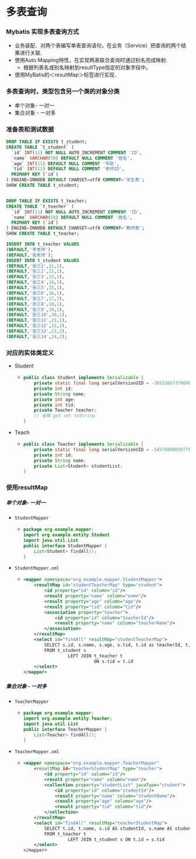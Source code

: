 # 多表查询

### Mybatis 实现多表查询方式

- 业务装配．对两个表编写单表查询语句，在业务（Service）把查询的两个结果进行关联.
- 使用Auto Mapping特性，在实现两表联合查询时通过别名完成映射.
  - 根据列表名或别名映射到resultType指定的对象字段中。
- 使用MyBatis的＜resultMap＞标签进行实现． 

### 多表查询时，类型包含另一个类的对象分类

- 单个对象- 一对一
- 集合对象 - 一对多







### 准备表和测试数据

```sql
DROP TABLE IF EXISTS t_student;
CREATE TABLE `t_student` (
  `id` INT(11) NOT NULL AUTO_INCREMENT COMMENT 'ID',
  `name` VARCHAR(50) DEFAULT NULL COMMENT '姓名',
  `age` INT(11) DEFAULT NULL COMMENT '年龄',
  `tid` INT(11) DEFAULT NULL COMMENT '老师ID',
  PRIMARY KEY (`id`)
) ENGINE=INNODB DEFAULT CHARSET=utf8 COMMENT='学生表';
SHOW CREATE TABLE t_student;


DROP TABLE IF EXISTS t_teacher;
CREATE TABLE `t_teacher` (
  `id` INT(11) NOT NULL AUTO_INCREMENT COMMENT 'ID',
  `name` VARCHAR(50) DEFAULT NULL COMMENT '姓名',
  PRIMARY KEY (`id`)
) ENGINE=INNODB DEFAULT CHARSET=utf8 COMMENT='教师表';
SHOW CREATE TABLE t_teacher;

INSERT INTO t_teacher VALUES
(DEFAULT,'李老师'),
(DEFAULT,'张老师');
INSERT INTO t_student VALUES
(DEFAULT,'张三1',11,1),
(DEFAULT,'张三2',12,1),
(DEFAULT,'张三3',13,1),
(DEFAULT,'张三4',14,1),
(DEFAULT,'张三5',15,1),
(DEFAULT,'张三6',16,1),
(DEFAULT,'张三7',17,1),
(DEFAULT,'张三8',18,1),
(DEFAULT,'张三9',19,1),
(DEFAULT,'张三10',20,1),
(DEFAULT,'张三11',21,1),
(DEFAULT,'张三12',22,2),
(DEFAULT,'张三13',23,2),
(DEFAULT,'张三14',24,2);
```

### 对应的实体类定义

- Student

  - ```java
    public class Student implements Serializable {
        private static final long serialVersionUID = -3653365737969065435L;
        private int id;
        private String name;
        private int age;
        private int tid;
        private Teacher teacher;
    	// 省略 get set toString
    }
    ```

- Teach

  - ```java
    public class Teacher implements Serializable {
        private static final long serialVersionUID = -5457989902077589411L;
        private int id;
        private String name;
        private List<Student> studentList;
    }
    ```



### 使用resultMap

##### 单个对象- 一对一

- `StudentMapper`

  - ```java
    package org.example.mapper;
    import org.example.entity.Student
    import java.util.List
    public interface StudentMapper {
        List<Student> findAll();
    }
    ```

- `StudentMapper.xml`

  - ```xml
    <mapper namespace="org.example.mapper.StudentMapper">
        <resultMap id="studentTeacherMap" type="student">
            <id property="id" column="id"/>
            <result property="name" column="name"/>
            <result property="age" column="age"/>
            <result property="tid" column="tid"/>
            <association property="teacher">
                <id property="id" column="teacherId"/>
                <result property="name" column="teacherName"/>
            </association>
        </resultMap>
        <select id="findAll" resultMap="studentTeacherMap">
            SELECT s.id, s.name, s.age, s.tid, t.id as teacherId, t.name as teacherName
            FROM t_student s
                     LEFT JOIN t_teacher t
                               ON s.tid = t.id
        </select>
    </mapper>
    ```

##### 集合对象 - 一对多

- `TeacherMapper`

  - ```java
    package org.example.mapper;
    import org.example.entity.Teacher;
    import java.util.List
    public interface TeacherMapper {
        List<Teacher> findAll();
    }
    ```

- `TeacherMapper.xml`

  - ```xml
    <mapper namespace="org.example.mapper.TeacherMapper"
        <resultMap id="teacherStudentMap" type="teacher">
            <id property="id" column="id"/>
            <result property="name" column="name"/>
            <collection property="studentList" javaType="student">
                <id property="id" column="studentId"/>
                <result property="name" column="studentName"/>
                <result property="age" column="age"/>
                <result property="tid" column="tid"/>
            </collection>
        </resultMap>
        <select id="findAll" resultMap="teacherStudentMap">
            SELECT t.id, t.name, s.id AS studentId, s.name AS studentName, s.age, s.tid
            FROM t_teacher t
                     LEFT JOIN t_student s ON t.id = s.tid
        </select>
    </mapper>
    ```

    